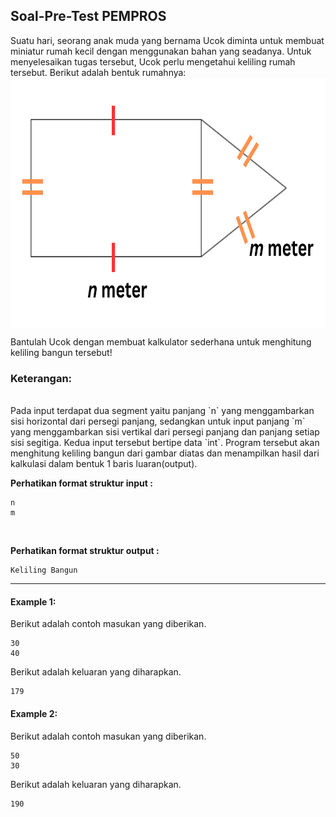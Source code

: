## Soal-Pre-Test PEMPROS

Suatu hari, seorang anak muda yang bernama Ucok diminta untuk membuat miniatur rumah kecil dengan menggunakan bahan yang seadanya. Untuk menyelesaikan tugas tersebut, Ucok perlu mengetahui keliling rumah tersebut. Berikut adalah bentuk rumahnya:
<img src="https://github.com/danismg/Soal-Pre-Test/blob/main/img/Img_pre-test_PEMPROS.png" align="center" height="400" width="750">

Bantulah Ucok dengan membuat kalkulator sederhana untuk menghitung keliling bangun tersebut!

### Keterangan:
<br>
Pada input terdapat dua segment yaitu panjang `n` yang menggambarkan sisi horizontal dari persegi panjang, sedangkan untuk input panjang `m` yang menggambarkan sisi vertikal dari persegi panjang dan panjang setiap sisi segitiga. Kedua input tersebut bertipe data `int`. Program tersebut akan menghitung keliling bangun dari gambar diatas dan menampilkan hasil dari kalkulasi dalam bentuk 1 baris luaran(output).
<br>

**Perhatikan format struktur input :**

```
n
m

```

<br>

**Perhatikan format struktur output :**

```
Keliling Bangun

```

<hr>

#### Example 1:

Berikut adalah contoh masukan yang diberikan.

```
30
40

```

Berikut adalah keluaran yang diharapkan.

```
179

```

#### Example 2:

Berikut adalah contoh masukan yang diberikan.

```
50
30

```

Berikut adalah keluaran yang diharapkan.

```
190

```
